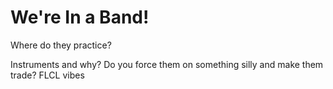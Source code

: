 # We're In a Band!

Where do they practice?

Instruments and why? Do you force them on something silly and make them trade? FLCL vibes
